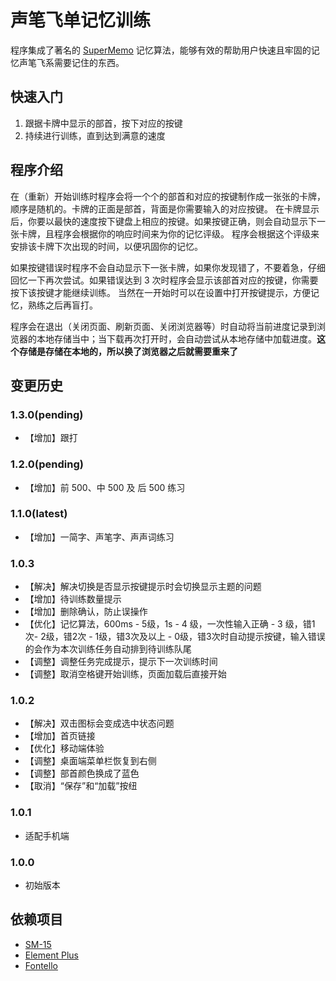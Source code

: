 # 声笔飞单记忆训练

程序集成了著名的 [SuperMemo](https://supermemo.guru/wiki/SuperMemo) 记忆算法，能够有效的帮助用户快速且牢固的记忆声笔飞系需要记住的东西。

## 快速入门

1. 跟据卡牌中显示的部首，按下对应的按键
2. 持续进行训练，直到达到满意的速度

## 程序介绍

在（重新）开始训练时程序会将一个个的部首和对应的按键制作成一张张的卡牌，顺序是随机的。卡牌的正面是部首，背面是你需要输入的对应按键。
在卡牌显示后，你要以最快的速度按下键盘上相应的按键。如果按键正确，则会自动显示下一张卡牌，且程序会根据你的响应时间来为你的记忆评级。
程序会根据这个评级来安排该卡牌下次出现的时间，以便巩固你的记忆。

如果按键错误时程序不会自动显示下一张卡牌，如果你发现错了，不要着急，仔细回忆一下再次尝试。如果错误达到 3 次时程序会显示该部首对应的按键，你需要按下该按键才能继续训练。
当然在一开始时可以在设置中打开按键提示，方便记忆，熟练之后再盲打。

程序会在退出（关闭页面、刷新页面、关闭浏览器等）时自动将当前进度记录到浏览器的本地存储当中；当下载再次打开时，会自动尝试从本地存储中加载进度。**这个存储是存储在本地的，所以换了浏览器之后就需要重来了**

## 变更历史

### 1.3.0(pending)

- 【增加】跟打

### 1.2.0(pending)

- 【增加】前 500、中 500 及 后 500 练习

### 1.1.0(latest)

- 【增加】一简字、声笔字、声声词练习

### 1.0.3

- 【解决】解决切换是否显示按键提示时会切换显示主题的问题
- 【增加】待训练数量提示
- 【增加】删除确认，防止误操作
- 【优化】记忆算法，600ms - 5级，1s - 4 级，一次性输入正确 - 3 级，错1次- 2级，错2次 - 1级，错3次及以上 - 0级，错3次时自动提示按键，输入错误的会作为本次训练任务自动排到待训练队尾
- 【调整】调整任务完成提示，提示下一次训练时间
- 【调整】取消空格键开始训练，页面加载后直接开始

### 1.0.2

- 【解决】双击图标会变成选中状态问题
- 【增加】首页链接
- 【优化】移动端体验
- 【调整】桌面端菜单栏恢复到右侧
- 【调整】部首颜色换成了蓝色
- 【取消】“保存”和“加载”按纽

### 1.0.1

- 适配手机端

### 1.0.0

- 初始版本


## 依赖项目

- [SM-15](https://github.com/slaypni/SM-15)
- [Element Plus](https://element-plus.gitee.io)
- [Fontello](https://fontello.com)